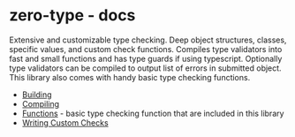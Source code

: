 # zero-type - docs

Extensive and customizable type checking. Deep object structures, classes, specific values, and custom check functions. Compiles type validators into fast and small functions and has type guards if using typescript. Optionally type validators can be compiled to output list of errors in submitted object. This library also comes with handy basic type checking functions.

- [Building](https://github.com/dennisranish/zero-type/blob/master/docs/building.md)
- [Compiling](https://github.com/dennisranish/zero-type/blob/master/docs/compiling.md)
- [Functions](https://github.com/dennisranish/zero-type/blob/master/docs/functions.md) - basic type checking function that are included in this library
- [Writing Custom Checks](https://github.com/dennisranish/zero-type/blob/master/docs/customChecks.md)
